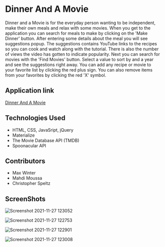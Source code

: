 # Dinner And A Movie
Dinner and a Movie is for the everyday person wanting to be independent, make their own meals and relax with some movies. When you get to the application you can search for meals to make by clicking on the 'Make Dinner' button. After entering some details about the meal you will see suggestions popup. The suggestions contains YouTube links to the recipes so you can cook and watch along with the tutorial. There is also the number of views the video has gotten to indicate popularity. Next you can search for movies with the 'Find Movies' button. Select a value to sort by and a year and see the suggestions right away. You can add any recipe or movie to your favorite list by clicking the red plus sign. You can also remove items from your favorites by clicking the red 'X' symbol.

## Application link
[Dinner And A Movie](https://mwin1201.github.io/Project-1-Dinner-and-a-Movie/)

## Technologies Used
* HTML, CSS, JavaSript, jQuery
* Materialize
* The Movie Database API (TMDB)
* Spoonacular API

## Contributors
* Max Winter
* Mahdi Moussa
* Christopher Speltz

## ScreenShots
![Screenshot 2021-11-27 123052](https://user-images.githubusercontent.com/37876358/143711932-74b01970-49ff-4d9a-8d48-e467e2c382a6.jpg)

![Screenshot 2021-11-27 122753](https://user-images.githubusercontent.com/37876358/143709764-e4911d85-a81e-4997-8191-46cd9bb593ec.jpg)

![Screenshot 2021-11-27 122901](https://user-images.githubusercontent.com/37876358/143710473-af1c00f9-1c36-4e7f-8df3-547373dc13c8.jpg)

![Screenshot 2021-11-27 123008](https://user-images.githubusercontent.com/37876358/143711364-8b84bb90-5370-4156-b66e-7200114b8781.jpg)
